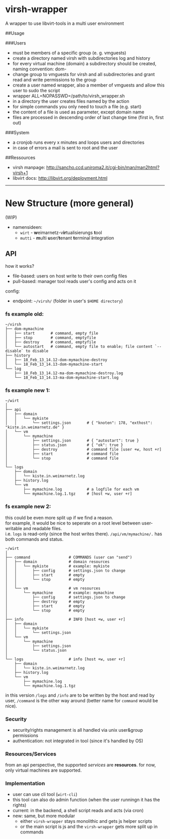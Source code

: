 virsh-wrapper
=============

A wrapper to use libvirt-tools in a multi user environment

##Usage

###Users
* must be members of a specific group (e. g. vmguests)
* create a directory named virsh with subdirectories log and history
* for every virtual machine (domain) a subdirectory should be created, naming convention: dom-<domain name>
* change group to vmguests for virsh and all subdirectories and grant read and write permissions to the group
* create a user named wrapper, also a member of vmguests and allow this user to sudo the script
 * wrapper ALL=NOPASSWD=/path/to/virsh_wrapper.sh
* in a directory the user creates files named by the action
 * for simple commands you only need to touch a file (e.g. start)
 * the content of a file is used as parameter, except domain name
* files are processed in descending order of last change time (first in, first out)
 
###System
* a cronjob runs every x minutes and loops users and directories
* in case of errors a mail is sent to root and the user

##Ressources
* virsh manpage: http://sancho.ccd.uniroma2.it/cgi-bin/man/man2html?virsh+1
* libvirt docs: http://libvirt.org/deployment.html

---

# New Structure (more general)

(WIP)

- namensideen:
    - `wirt` - **w**eimarnetz-v**ir**tualisierungs **t**ool
    - `mutti` - **m**ulti **u**ser/**t**enant **t**erminal **i**ntegration

## API

how it works?
- file-based: users on host write to their own config files
- pull-based: manager tool reads user's config and acts on it

config:
- endpoint: `~/virsh/` (folder in user's `$HOME directory`)

### fs example old:

    ~/virsh
    ├── dom-mymachine
    │   ├── start       # command, empty file
    │   ├── stop        # command, emptyfile
    │   ├── destroy     # command, emptyfile
    │   └── autostart   # command, empty file to enable; file content `--disable` to disable
    ├── history
    │   ├── 18_Feb_13_14.12-dom-mymachine-destroy
    │   └── 18_Feb_13_14.13-dom-mymachine-start
    └── log
        ├── 18_Feb_13_14.12-ma-dom-mymachine-destroy.log
        └── 18_Feb_13_14.13-ma-dom-mymachine-start.log


### fs example new 1:

    ~/wirt
    │
    ├── api
    │   ├── domain
    │   │   └── mykiste
    │   │       └── settings.json       # { "knoten": 178, "exthost": "kiste.in.weimarnetz.de" }
    │   └── vm
    │       └── mymachine
    │           ├── settings.json       # { "autostart": true }
    │           ├── status.json         # { "ok": true }
    │           ├── destroy             # command file [user +w, host +r]
    │           ├── start               # command file
    │           └── stop                # command file
    │
    └── logs
        ├── domain
        │   └── kiste.in.weimarnetz.log
        ├── history.log
        └── vm
            ├── mymachine.log           # a logfile for each vm
            └── mymachine.log.1.tgz     # [host +w, user +r]

### fs example new 2:

this could be even more split up if we find a reason.  
for example, it would be nice to seperate on a root level between user-writable and readable files.  
i.e. `logs` is read-only (since the host writes there).
`/api/vm/mymachine/.` has both commands and status.

    ~/wirt
    │
    ├── command                 # COMMANDS (user can "send")
    │   ├── domain              # domain resources
    │   │   └── mykiste         # example: mykiste
    │   │       ├── config      # settings.json to change
    │   │       ├── start       # empty
    │   │       └── stop        # empty
    │   │ 
    │   └── vm                  # vm resources
    │       └── mymachine       # example: mymachine
    │           ├── config      # settings.json to change
    │           ├── destroy     # empty
    │           ├── start       # empty
    │           └── stop        # empty
    │
    ├── info                    # INFO [host +w, user +r]
    │   ├── domain
    │   │   └── mykiste
    │   │       └── settings.json
    │   └── vm
    │       └── mymachine
    │           ├── settings.json
    │           └── status.json
    │
    └── logs                    # info [host +w, user +r]
        ├── domain
        │   └── kiste.in.weimarnetz.log
        ├── history.log
        └── vm
            ├── mymachine.log
            └── mymachine.log.1.tgz

in this version `/logs` and `/info` are to be written by the host and read by user, `/command` is the other way around (better name for `command` would be nice).


### Security

- security/rights management is all handled via unix user&group permissions
- authentication: not integrated in tool (since it's handled by OS)

### Resources/Services

from an api perspective, the supported *services* are **resources**.
for now, only virtual machines are supported.

### Implementation

- user can use cli tool (`wirt-cli`)
- this tool can also do admin function (when the user runningn it has the rights)
- current: in the backend, a shell script reads and acts (via cron)
- new: same, but more modular
    - either `virsh-wrapper` stays monolithic and gets js helper scripts
    - or the main script is js and the `virsh-wrapper` gets more split up in commands